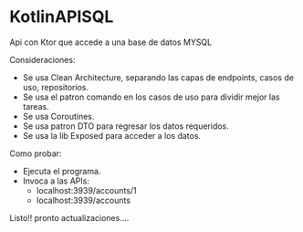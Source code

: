 # KotlinAPISQL

Api con Ktor que accede a una base de datos MYSQL

Consideraciones:
- Se usa Clean Architecture, separando las capas de endpoints, casos de uso, repositorios.
- Se usa el patron comando en los casos de uso para dividir mejor las tareas.
- Se usa Coroutines.
- Se usa patron DTO para regresar los datos requeridos.
- Se usa la lib Exposed para acceder a los datos.

Como probar:
- Ejecuta el programa.
- Invoca a las APIs:
  - localhost:3939/accounts/1
  - localhost:3939/accounts

Listo!! pronto actualizaciones....
